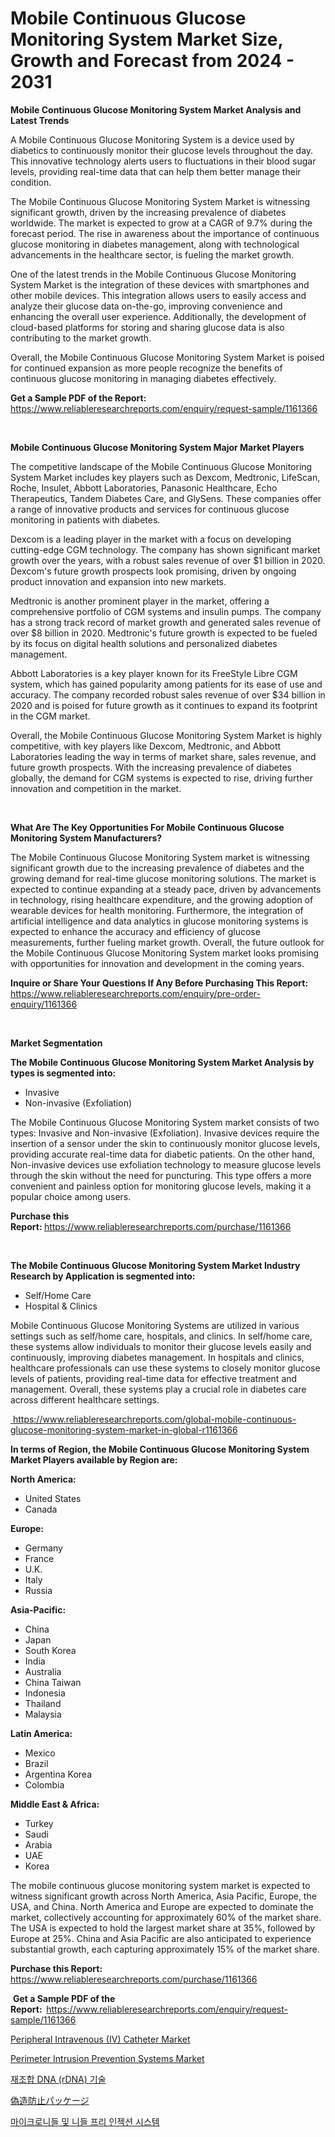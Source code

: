<p><h1>Mobile Continuous Glucose Monitoring System Market Size, Growth and Forecast from 2024 - 2031</h1></p><p><strong>Mobile Continuous Glucose Monitoring System Market Analysis and Latest Trends</strong></p>
<p><p>A Mobile Continuous Glucose Monitoring System is a device used by diabetics to continuously monitor their glucose levels throughout the day. This innovative technology alerts users to fluctuations in their blood sugar levels, providing real-time data that can help them better manage their condition.</p><p>The Mobile Continuous Glucose Monitoring System Market is witnessing significant growth, driven by the increasing prevalence of diabetes worldwide. The market is expected to grow at a CAGR of 9.7% during the forecast period. The rise in awareness about the importance of continuous glucose monitoring in diabetes management, along with technological advancements in the healthcare sector, is fueling the market growth.</p><p>One of the latest trends in the Mobile Continuous Glucose Monitoring System Market is the integration of these devices with smartphones and other mobile devices. This integration allows users to easily access and analyze their glucose data on-the-go, improving convenience and enhancing the overall user experience. Additionally, the development of cloud-based platforms for storing and sharing glucose data is also contributing to the market growth.</p><p>Overall, the Mobile Continuous Glucose Monitoring System Market is poised for continued expansion as more people recognize the benefits of continuous glucose monitoring in managing diabetes effectively.</p></p>
<p><strong>Get a Sample PDF of the Report:&nbsp;</strong> <a href="https://www.reliableresearchreports.com/enquiry/request-sample/1161366">https://www.reliableresearchreports.com/enquiry/request-sample/1161366</a></p>
<p>&nbsp;</p>
<p><strong>Mobile Continuous Glucose Monitoring System Major Market Players</strong></p>
<p><p>The competitive landscape of the Mobile Continuous Glucose Monitoring System Market includes key players such as Dexcom, Medtronic, LifeScan, Roche, Insulet, Abbott Laboratories, Panasonic Healthcare, Echo Therapeutics, Tandem Diabetes Care, and GlySens. These companies offer a range of innovative products and services for continuous glucose monitoring in patients with diabetes.</p><p>Dexcom is a leading player in the market with a focus on developing cutting-edge CGM technology. The company has shown significant market growth over the years, with a robust sales revenue of over $1 billion in 2020. Dexcom's future growth prospects look promising, driven by ongoing product innovation and expansion into new markets.</p><p>Medtronic is another prominent player in the market, offering a comprehensive portfolio of CGM systems and insulin pumps. The company has a strong track record of market growth and generated sales revenue of over $8 billion in 2020. Medtronic's future growth is expected to be fueled by its focus on digital health solutions and personalized diabetes management.</p><p>Abbott Laboratories is a key player known for its FreeStyle Libre CGM system, which has gained popularity among patients for its ease of use and accuracy. The company recorded robust sales revenue of over $34 billion in 2020 and is poised for future growth as it continues to expand its footprint in the CGM market.</p><p>Overall, the Mobile Continuous Glucose Monitoring System Market is highly competitive, with key players like Dexcom, Medtronic, and Abbott Laboratories leading the way in terms of market share, sales revenue, and future growth prospects. With the increasing prevalence of diabetes globally, the demand for CGM systems is expected to rise, driving further innovation and competition in the market.</p></p>
<p>&nbsp;</p>
<p><strong>What Are The Key Opportunities For Mobile Continuous Glucose Monitoring System Manufacturers?</strong></p>
<p><p>The Mobile Continuous Glucose Monitoring System market is witnessing significant growth due to the increasing prevalence of diabetes and the growing demand for real-time glucose monitoring solutions. The market is expected to continue expanding at a steady pace, driven by advancements in technology, rising healthcare expenditure, and the growing adoption of wearable devices for health monitoring. Furthermore, the integration of artificial intelligence and data analytics in glucose monitoring systems is expected to enhance the accuracy and efficiency of glucose measurements, further fueling market growth. Overall, the future outlook for the Mobile Continuous Glucose Monitoring System market looks promising with opportunities for innovation and development in the coming years.</p></p>
<p><strong>Inquire or Share Your Questions If Any Before Purchasing This Report:</strong> <a href="https://www.reliableresearchreports.com/enquiry/pre-order-enquiry/1161366">https://www.reliableresearchreports.com/enquiry/pre-order-enquiry/1161366</a></p>
<p>&nbsp;</p>
<p><strong>Market Segmentation</strong></p>
<p><strong>The Mobile Continuous Glucose Monitoring System Market Analysis by types is segmented into:</strong></p>
<p><ul><li>Invasive</li><li>Non-invasive (Exfoliation)</li></ul></p>
<p><p>The Mobile Continuous Glucose Monitoring System market consists of two types: Invasive and Non-invasive (Exfoliation). Invasive devices require the insertion of a sensor under the skin to continuously monitor glucose levels, providing accurate real-time data for diabetic patients. On the other hand, Non-invasive devices use exfoliation technology to measure glucose levels through the skin without the need for puncturing. This type offers a more convenient and painless option for monitoring glucose levels, making it a popular choice among users.</p></p>
<p><strong>Purchase this Report:&nbsp;</strong><a href="https://www.reliableresearchreports.com/purchase/1161366">https://www.reliableresearchreports.com/purchase/1161366</a></p>
<p>&nbsp;</p>
<p><strong>The Mobile Continuous Glucose Monitoring System Market Industry Research by Application is segmented into:</strong></p>
<p><ul><li>Self/Home Care</li><li>Hospital & Clinics</li></ul></p>
<p><p>Mobile Continuous Glucose Monitoring Systems are utilized in various settings such as self/home care, hospitals, and clinics. In self/home care, these systems allow individuals to monitor their glucose levels easily and continuously, improving diabetes management. In hospitals and clinics, healthcare professionals can use these systems to closely monitor glucose levels of patients, providing real-time data for effective treatment and management. Overall, these systems play a crucial role in diabetes care across different healthcare settings.</p></p>
<p><a href="https://www.reliableresearchreports.com/global-mobile-continuous-glucose-monitoring-system-market-in-global-r1161366">&nbsp;https://www.reliableresearchreports.com/global-mobile-continuous-glucose-monitoring-system-market-in-global-r1161366</a></p>
<p><strong>In terms of Region, the Mobile Continuous Glucose Monitoring System Market Players available by Region are:</strong></p>
<p>
    <p> <strong> North America: </strong>
        <ul>
            <li>United States</li>
            <li>Canada</li>
        </ul>
        </p> 
    <p> <strong> Europe: </strong>
        <ul>
            <li>Germany</li>
            <li>France</li>
            <li>U.K.</li>
            <li>Italy</li>
            <li>Russia</li>
        </ul>
        </p> 
    <p> <strong> Asia-Pacific: </strong>
        <ul>
            <li>China</li>
            <li>Japan</li>
            <li>South Korea</li>
            <li>India</li>
            <li>Australia</li>
            <li>China Taiwan</li>
            <li>Indonesia</li>
            <li>Thailand</li>
            <li>Malaysia</li>
        </ul>
        </p> 
    <p> <strong> Latin America: </strong>
        <ul>
            <li>Mexico</li>
            <li>Brazil</li>
            <li>Argentina Korea</li>
            <li>Colombia</li>
        </ul>
        </p> 
    <p> <strong> Middle East & Africa: </strong>
        <ul>
            <li>Turkey</li>
            <li>Saudi</li>
            <li>Arabia</li>
            <li>UAE</li>
            <li>Korea</li>
        </ul>
    </p>
    </p>
<p><p>The mobile continuous glucose monitoring system market is expected to witness significant growth across North America, Asia Pacific, Europe, the USA, and China. North America and Europe are expected to dominate the market, collectively accounting for approximately 60% of the market share. The USA is expected to hold the largest market share at 35%, followed by Europe at 25%. China and Asia Pacific are also anticipated to experience substantial growth, each capturing approximately 15% of the market share.</p></p>
<p><strong>Purchase this Report: </strong><a href="https://www.reliableresearchreports.com/purchase/1161366">https://www.reliableresearchreports.com/purchase/1161366</a></p>
<p>&nbsp;<strong>Get a Sample PDF of the Report:&nbsp;&nbsp;</strong><a href="https://www.reliableresearchreports.com/enquiry/request-sample/1161366">https://www.reliableresearchreports.com/enquiry/request-sample/1161366</a></p>
<p><strong></strong></p>
<p><p><a href="https://github.com/kathiaseamanalvaradovlprc2h/Market-Research-Report-List-2/blob/main/peripheral-intravenous-iv-catheter-market.md">Peripheral Intravenous (IV) Catheter Market</a></p><p><a href="https://github.com/wusalecollins540tpqoz/Market-Research-Report-List-2/blob/main/perimeter-intrusion-prevention-systems-market.md">Perimeter Intrusion Prevention Systems Market</a></p><p><a href="https://github.com/idcefvhkdut6/Market-Research-Report-List-2/blob/main/183814481508.md">재조합 DNA (rDNA) 기술</a></p><p><a href="https://github.com/SkylarReilly36/Market-Research-Report-List-1/blob/main/589055788924.md">偽造防止パッケージ</a></p><p><a href="https://github.com/vsap75a286l/Market-Research-Report-List-2/blob/main/423892881509.md">마이크로니들 및 니들 프리 인젝션 시스템</a></p></p>